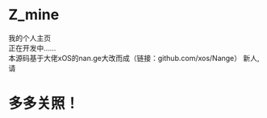# Z_mine
我的个人主页</br>
正在开发中……</br>
本源码基于大佬xOS的nan.ge大改而成（链接：github.com/xos/Nange）
新人,请
<h1>多多关照！</h1>
